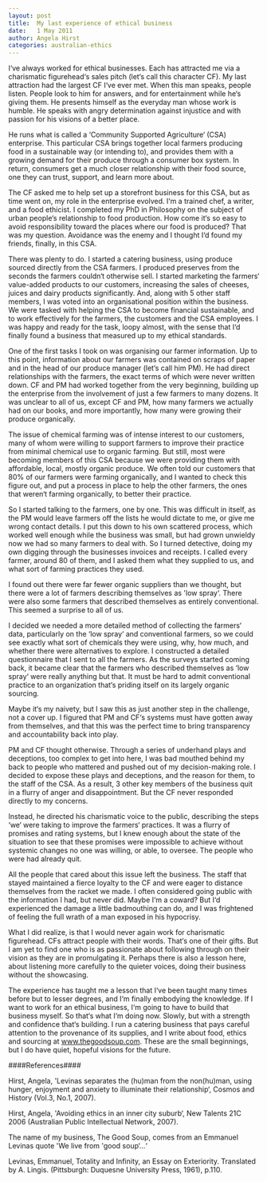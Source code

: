 ```yaml
---
layout: post
title:  My last experience of ethical business
date:   1 May 2011
author: Angela Hirst
categories: australian-ethics
---
```


I‘ve always worked for ethical businesses. Each has attracted me via a charismatic figurehead‘s sales pitch (let‘s call this character CF). My last attraction had the largest CF I‘ve ever met. When this man speaks, people listen. People look to him for answers, and for entertainment while he‘s giving them. He presents himself as the everyday man whose work is humble. He speaks with angry determination against injustice and with passion for his visions of a better place.

He runs what is called a ‘Community Supported Agriculture‘ (CSA) enterprise. This particular CSA brings together local farmers producing food in a sustainable way (or intending to), and provides them with a growing demand for their produce through a consumer box system. In return, consumers get a much closer relationship with their food source, one they can trust, support, and learn more about.

The CF asked me to help set up a storefront business for this CSA, but as time went on, my role in the enterprise evolved. I‘m a trained chef, a writer, and a food ethicist. I completed my PhD in Philosophy on the subject of urban people‘s relationship to food production. How come it‘s so easy to avoid responsibility toward the places where our food is produced? That was my question. Avoidance was the enemy and I thought I‘d found my friends, finally, in this CSA.

There was plenty to do. I started a catering business, using produce sourced directly from the CSA farmers. I produced preserves from the seconds the farmers couldn‘t otherwise sell. I started marketing the farmers‘ value-added products to our customers, increasing the sales of cheeses, juices and dairy products significantly. And, along with 5 other staff members, I was voted into an organisational position within the business. We were tasked with helping the CSA to become financial sustainable, and to work effectively for the farmers, the customers and the CSA employees. I was happy and ready for the task, loopy almost, with the sense that I‘d finally found a business that measured up to my ethical standards.

One of the first tasks I took on was organising our farmer information. Up to this point, information about our farmers was contained on scraps of paper and in the head of our produce manager (let‘s call him PM). He had direct relationships with the farmers, the exact terms of which were never written down. CF and PM had worked together from the very beginning, building up the enterprise from the involvement of just a few farmers to many dozens. It was unclear to all of us, except CF and PM, how many farmers we actually had on our books, and more importantly, how many were growing their produce organically.

The issue of chemical farming was of intense interest to our customers, many of whom were willing to support farmers to improve their practice from minimal chemical use to organic farming. But still, most were becoming members of this CSA because we were providing them with affordable, local, mostly organic produce. We often told our customers that 80% of our farmers were farming organically, and I wanted to check this figure out, and put a process in place to help the other farmers, the ones that weren‘t farming organically, to better their practice.

So I started talking to the farmers, one by one. This was difficult in itself, as the PM would leave farmers off the lists he would dictate to me, or give me wrong contact details. I put this down to his own scattered process, which worked well enough while the business was small, but had grown unwieldy now we had so many farmers to deal with. So I turned detective, doing my own digging through the businesses invoices and receipts. I called every farmer, around 80 of them, and I asked them what they supplied to us, and what sort of farming practices they used.

I found out there were far fewer organic suppliers than we thought, but there were a lot of farmers describing themselves as 'low spray‘. There were also some farmers that described themselves as entirely conventional. This seemed a surprise to all of us.

I decided we needed a more detailed method of collecting the farmers‘ data, particularly on the ‘low spray‘ and conventional farmers, so we could see exactly what sort of chemicals they were using, why, how much, and whether there were alternatives to explore. I constructed a detailed questionnaire that I sent to all the farmers. As the surveys started coming back, it became clear that the farmers who described themselves as ‘low spray‘ were really anything but that. It must be hard to admit conventional practice to an organization that‘s priding itself on its largely organic sourcing.

Maybe it‘s my naivety, but I saw this as just another step in the challenge, not a cover up. I figured that PM and CF‘s systems must have gotten away from themselves, and that this was the perfect time to bring transparency and accountability back into play.

PM and CF thought otherwise. Through a series of underhand plays and deceptions, too complex to get into here, I was bad mouthed behind my back to people who mattered and pushed out of my decision-making role. I decided to expose these plays and deceptions, and the reason for them, to the staff of the CSA. As a result, 3 other key members of the business quit in a flurry of anger and disappointment. But the CF never responded directly to my concerns.

Instead, he directed his charismatic voice to the public, describing the steps ‘we‘ were taking to improve the farmers‘ practices. It was a flurry of promises and rating systems, but I knew enough about the state of the situation to see that these promises were impossible to achieve without systemic changes no one was willing, or able, to oversee. The people who were had already quit.

All the people that cared about this issue left the business. The staff that stayed maintained a fierce loyalty to the CF and were eager to distance themselves from the racket we made. I often considered going public with the information I had, but never did. Maybe I‘m a coward? But I‘d experienced the damage a little badmouthing can do, and I was frightened of feeling the full wrath of a man exposed in his hypocrisy.

What I did realize, is that I would never again work for charismatic figurehead. CFs attract people with their words. That‘s one of their gifts. But I am yet to find one who is as passionate about following through on their vision as they are in promulgating it. Perhaps there is also a lesson here, about listening more carefully to the quieter voices, doing their business without the showcasing.

The experience has taught me a lesson that I‘ve been taught many times before but to lesser degrees, and I‘m finally embodying the knowledge. If I want to work for an ethical business, I‘m going to have to build that business myself. So that‘s what I‘m doing now. Slowly, but with a strength and confidence that‘s building. I run a catering business that pays careful attention to the provenance of its supplies, and I write about food, ethics and sourcing at www.thegoodsoup.com. These are the small beginnings, but I do have quiet, hopeful visions for the future.

####References####

Hirst, Angela, 'Levinas separates the (hu)man from the non(hu)man, using hunger, enjoyment and anxiety to illuminate their relationship‘, Cosmos and History (Vol.3, No.1, 2007).

Hirst, Angela, 'Avoiding ethics in an inner city suburb‘, New Talents 21C 2006 (Australian Public Intellectual Network, 2007).

The name of my business, The Good Soup, comes from an Emmanuel Levinas quote 'We live from 'good soup‘…‘

Levinas, Emmanuel, Totality and Infinity, an Essay on Exteriority. Translated by A. Lingis. (Pittsburgh: Duquesne University Press, 1961), p.110.
